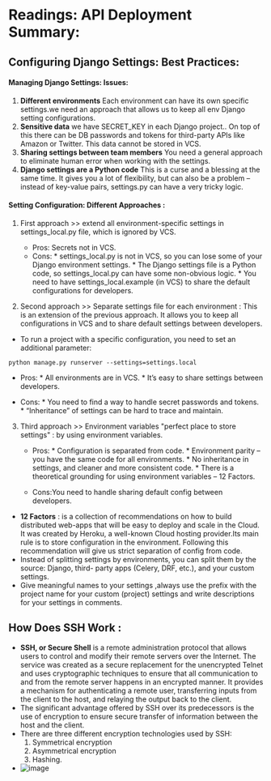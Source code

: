 # Readings: API Deployment Summary:
## Configuring Django Settings: Best Practices:
#### Managing Django Settings: Issues:
1. **Different environments** Each environment can have its own specific settings.we need an approach that allows us to keep all env Django setting configurations.
2. **Sensitive data** we have SECRET_KEY in each Django project.. On top of this there can be DB passwords and tokens for third-party APIs like Amazon or Twitter. This data cannot be stored in VCS.
3. **Sharing settings between team members** You need a general approach to eliminate human error when working with the settings. 
4. **Django settings are a Python code** This is a curse and a blessing at the same time. It gives you a lot of flexibility, but can also be a problem – instead of key-value pairs, settings.py can have a very tricky logic.

#### Setting Configuration: Different Approaches :
1. First approach >> extend all environment-specific settings in settings_local.py file, which is ignored by VCS. 
   - Pros: Secrets not in VCS.
   - Cons: 
         * settings_local.py is not in VCS, so you can lose some of your Django environment settings.
         * The Django settings file is a Python code, so settings_local.py can have some non-obvious logic.
         * You need to have settings_local.example (in VCS) to share the default configurations for developers.


2. Second approach >> Separate settings file for each environment : This is an extension of the previous approach. It allows you to keep all configurations in VCS and to share default settings between developers.
 - To run a project with a specific configuration, you need to set an additional parameter:
```
python manage.py runserver --settings=settings.local
```
   - Pros:
         * All environments are in VCS.
         * It’s easy to share settings between developers.

  - Cons:
         * You need to find a way to handle secret passwords and tokens.
         * “Inheritance” of settings can be hard to trace and maintain.
3. Third approach >> Environment variables "perfect place to store settings" : by using environment variables.
   - Pros:
         * Configuration is separated from code.
         * Environment parity – you have the same code for all environments.
         * No inheritance in settings, and cleaner and more consistent code.
         * There is a theoretical grounding for using environment variables – 12 Factors.

   - Cons:You need to handle sharing default config between developers.
* **12 Factors** : is a collection of recommendations on how to build distributed web-apps that will be easy to deploy and scale in the Cloud. It was created by Heroku, a well-known Cloud hosting provider.Its main rule is to store configuration in the environment. Following this recommendation will give us strict separation of config from code.
* Instead of splitting settings by environments, you can split them by the source: Django, third- party apps (Celery, DRF, etc.), and your custom settings.
* Give meaningful names to your settings ,always use the prefix with the project name for your custom (project) settings and write descriptions for your settings in comments.

## How Does SSH Work :
* **SSH, or Secure Shell** is a remote administration protocol that allows users to control and modify their remote servers over the Internet. The service was created as a secure replacement for the unencrypted Telnet and uses cryptographic techniques to ensure that all communication to and from the remote server happens in an encrypted manner. It provides a mechanism for authenticating a remote user, transferring inputs from the client to the host, and relaying the output back to the client.
* The significant advantage offered by SSH over its predecessors is the use of encryption to ensure secure transfer of information between the host and the client. 
* There are three different encryption technologies used by SSH:
  1. Symmetrical encryption
  2. Asymmetrical encryption
  3. Hashing.
 * ![image](https://miro.medium.com/max/1280/1*23RpkZuWAeSP7x0YdMtsdQ.pnghttps://miro.medium.com/max/1280/1*23RpkZuWAeSP7x0YdMtsdQ.pnghttps://miro.medium.com/max/1280/1*23RpkZuWAeSP7x0YdMtsdQ.png)
